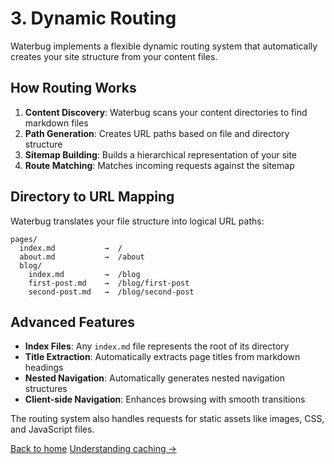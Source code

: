 # 3. Dynamic Routing

Waterbug implements a flexible dynamic routing system that automatically creates your site structure from your content files.

## How Routing Works

1. **Content Discovery**: Waterbug scans your content directories to find markdown files
2. **Path Generation**: Creates URL paths based on file and directory structure
3. **Sitemap Building**: Builds a hierarchical representation of your site
4. **Route Matching**: Matches incoming requests against the sitemap

## Directory to URL Mapping

Waterbug translates your file structure into logical URL paths:

```
pages/
  index.md           →  /
  about.md           →  /about
  blog/
    index.md         →  /blog
    first-post.md    →  /blog/first-post
    second-post.md   →  /blog/second-post
```

## Advanced Features

- **Index Files**: Any `index.md` file represents the root of its directory
- **Title Extraction**: Automatically extracts page titles from markdown headings
- **Nested Navigation**: Automatically generates nested navigation structures
- **Client-side Navigation**: Enhances browsing with smooth transitions

The routing system also handles requests for static assets like images, CSS, and JavaScript files.

[Back to home](/)
[Understanding caching →](/about/caching)

